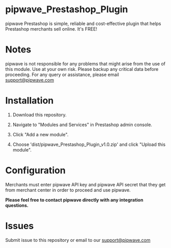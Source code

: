 pipwave_Prestashop_Plugin
==========================
pipwave Prestashop is simple, reliable and cost-effective plugin that helps Prestashop merchants sell online. It's FREE!

Notes
=====
pipwave is not responsible for any problems that might arise from the use of this module. 
Use at your own risk. Please backup any critical data before proceeding. For any query or 
assistance, please email support@pipwave.com

Installation
============
1. Download this repository.

2. Navigate to "Modules and Services" in Prestashop admin console.

3. Click "Add a new module".

4. Choose 'dist/pipwave_Prestashop_Plugin_v1.0.zip' and click "Upload this module".

Configuration
============
Merchants must enter pipwave API key and pipwave API secret that they get from merchant center in order to proceed and use pipwave.

**Please feel free to contact pipwave directly with any integration questions.**

Issues
======
Submit issue to this repository or email to our support@pipwave.com
